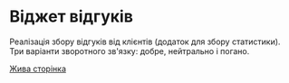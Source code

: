 # Віджет відгуків

Реалізація збору відгуків від клієнтів (додаток для збору статистики). Три
варіанти зворотного зв'язку: добре, нейтрально і погано.

[Жива сторінка](https://aripluss.github.io/goit-react-hw-04-feedback/)

